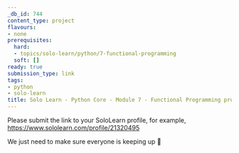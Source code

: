 ```yaml
---
_db_id: 744
content_type: project
flavours:
- none
prerequisites:
  hard:
  - topics/solo-learn/python/7-functional-programming
  soft: []
ready: true
submission_type: link
tags:
- python
- solo-learn
title: Solo Learn - Python Core - Module 7 - Functional Programming profile check
---
```


Please submit the link to your SoloLearn profile, for example, https://www.sololearn.com/profile/21320495

We just need to make sure everyone is keeping up 💚